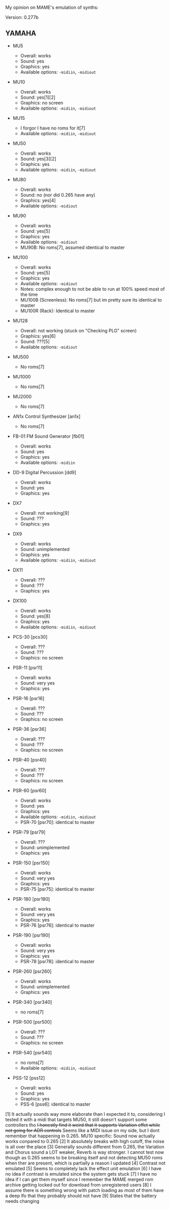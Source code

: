 My opinion on MAME's emulation of synths:

Version: 0.277b

## YAMAHA
- MU5
    - Overall: works
    - Sound: yes
    - Graphics: yes
    - Available options: `-midiin`, `-midiout`
- MU10
    - Overall: works
    - Sound: yes[1][2]
    - Graphics: no screen
    - Available options: `-midiin`, `-midiout`
- MU15
    - I forgor I have no roms for it[7]
    - Available options: `-midiin`, `-midiout`
- MU50
    - Overall: works
    - Sound: yes[3][2]
    - Graphics: yes
    - Available options: `-midiin`, `-midiout`
- MU80
    - Overall: works
    - Sound: no (nor did 0.265 have any)
    - Graphics: yes[4]
    - Available options: `-midiout`
- MU90
    - Overall: works
    - Sound: yes[5]
    - Graphics: yes
    - Available options: `-midiout`
    - MU90B: No roms[7], assumed identical to master
- MU100
    - Overall: works
    - Sound: yes[5]
    - Graphics: yes
    - Available options: `-midiout`
    - Notes: complex enough to not be able to run at 100% speed most of the time
    - MU100B (Screenless): No roms[7] but im pretty sure its identical to master
    - MU100R (Rack): Identical to master

- MU128
    - Overall: not working (stuck on "Checking PLG" screen)
    - Graphics: yes[6]
    - Sound: ???[5]
    - Available options: `-midiout`
- MU500
    - No roms[7]
- MU1000
    - No roms[7]
- MU2000
    - No roms[7]
- AN1x Control Synthesizer [an1x]
    - No roms[7]
- FB-01 FM Sound Generator [fb01]
    - Overall: works
    - Sound: yes
    - Graphics: yes
    - Available options: `-midiin`
- DD-9 Digital Percussion [dd9]
    - Overall: works
    - Sound: yes
    - Graphics: yes
- DX7
    - Overall: not working[9]
    - Sound: ???
    - Graphics: yes
- DX9
    - Overall: works
    - Sound: unimplemented
    - Graphics: yes
    - Available options: `-midiin`, `-midiout`
- DX11
    - Overall: ???
    - Sound: ???
    - Graphics: yes
- DX100
    - Overall: works
    - Sound: yes[8]
    - Graphics: yes
    - Available options: `-midiin`, `-midiout`
- PCS-30 [pcs30]
    - Overall: ???
    - Sound: ???
    - Graphics: no screen
- PSR-11 [psr11]
    - Overall: works
    - Sound: very yes
    - Graphics: yes
- PSR-16 [psr16]
    - Overall: ???
    - Sound: ???
    - Graphics: no screen
- PSR-36 [psr36]
    - Overall: ???
    - Sound: ???
    - Graphics: no screen
- PSR-40 [psr40]
    - Overall: ???
    - Sound: ???
    - Graphics: no screen
- PSR-60 [psr60]
    - Overall: works
    - Sound: yes
    - Graphics: yes
    - Available options: `-midiin`, `-midiout`
    - PSR-70 [psr70]: identical to master
- PSR-79 [psr79]
    - Overall: ???
    - Sound: unimplemented
    - Graphics: yes
- PSR-150 [psr150]
    - Overall: works
    - Sound: very yes
    - Graphics: yes
    - PSR-75 [psr75]: identical to master
- PSR-180 [psr180]
    - Overall: works
    - Sound: very yes
    - Graphics: yes
    - PSR-76 [psr76]: identical to master
- PSR-190 [psr190]
    - Overall: works
    - Sound: very yes
    - Graphics: yes
    - PSR-78 [psr78]: identical to master
- PSR-260 [psr260]
    - Overall: works
    - Sound: unimplemented
    - Graphics: yes
- PSR-340 [psr340]
    - no roms[7]
- PSR-500 [psr500]
    - Overall: ???
    - Sound: ???
    - Graphics: no screen
- PSR-540 [psr540]
    - no roms[7]
    - Available options: `-midiin`, `-midiout`
- PSS-12 [pss12]
    - Overall: works
    - Sound: yes
    - Graphics: yes
    - PSS-6 [pss6]: identical to master

[1] It actually sounds way more elaborate than I expected it to, considering I tested it with a midi that targets MU50, it still doesn't support some controllers tho
~~I honestly find it weird that it supports Variation effct while not going for ADR controls~~ Seems like a MIDI issue on my side, but I dont remember that happening in 0.265. MU10 specific: Sound now actually works conpared to 0.265
[2] It absolutely breaks with high cutoff, the noise is all over the place
[3] Generally sounds different from 0.265, the Variation and Chorus sound a LOT weaker, Reverb is way stronger. I cannot test now though as 0.265 seems to be breaking itself and not detecting MU50 roms when ther are present, which is partially a reason I updated
[4] Contrast not emulated
[5] Seems to completely lack the effect unit emulation
[6] I have no idea if contrast is emulated since the system gets stuck
[7] I have no idea if I can get them myself since I remember the MAME merged rom archive getting locked out for download from unregistered users
[8] I assume there is something wrong with patch loading as most of them have a deep lfo that they probably should not have
[9] States that the battery needs changing
